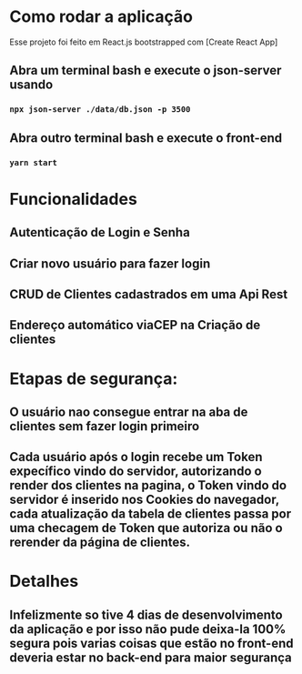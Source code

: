 # Como rodar a aplicação

Esse projeto foi feito em React.js bootstrapped com [Create React App]

## Abra um terminal bash e execute o json-server usando 

### `npx json-server ./data/db.json -p 3500`

## Abra outro terminal bash e execute o front-end  

### `yarn start`


# Funcionalidades

## Autenticação de Login e Senha

## Criar novo usuário para fazer login

## CRUD de Clientes cadastrados em uma Api Rest

## Endereço automático viaCEP na Criação de clientes 

# Etapas de segurança:
## O usuário nao consegue entrar na aba de clientes sem fazer login primeiro

## Cada usuário após o login recebe um Token expecífico vindo do servidor, autorizando o render dos clientes na pagina, o Token vindo do servidor é inserido nos Cookies do navegador, cada atualização da tabela de clientes passa por uma checagem de Token que autoriza ou não o rerender da página de clientes.

# Detalhes

## Infelizmente so tive 4 dias de desenvolvimento da aplicação e por isso não pude deixa-la 100% segura pois varias coisas que estão no front-end deveria estar no back-end para maior segurança




